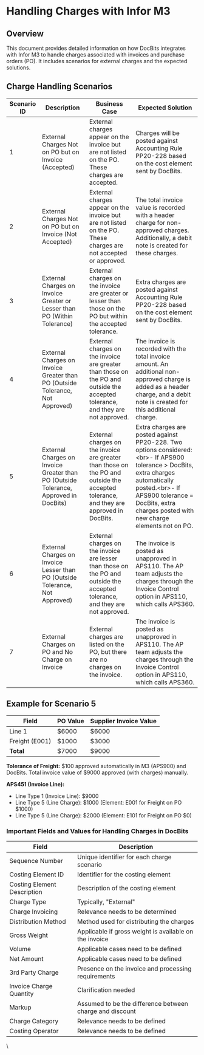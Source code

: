# Handling Charges with Infor M3

## Overview

This document provides detailed information on how DocBits integrates with Infor M3 to handle charges associated with invoices and purchase orders (PO). It includes scenarios for external charges and the expected solutions.

## Charge Handling Scenarios

| Scenario ID | Description                                                                          | Business Case                                                                                                                          | Expected Solution                                                                                                                                                                                                                         |
| ----------- | ------------------------------------------------------------------------------------ | -------------------------------------------------------------------------------------------------------------------------------------- | ----------------------------------------------------------------------------------------------------------------------------------------------------------------------------------------------------------------------------------------- |
| 1           | External Charges Not on PO but on Invoice (Accepted)                                 | External charges appear on the invoice but are not listed on the PO. These charges are accepted.                                       | Charges will be posted against Accounting Rule PP20-228 based on the cost element sent by DocBits.                                                                                                                                        |
| 2           | External Charges Not on PO but on Invoice (Not Accepted)                             | External charges appear on the invoice but are not listed on the PO. These charges are not accepted or approved.                       | The total invoice value is recorded with a header charge for non-approved charges. Additionally, a debit note is created for these charges.                                                                                               |
| 3           | External Charges on Invoice Greater or Lesser than PO (Within Tolerance)             | External charges on the invoice are greater or lesser than those on the PO but within the accepted tolerance.                          | Extra charges are posted against Accounting Rule PP20-228 based on the cost element sent by DocBits.                                                                                                                                      |
| 4           | External Charges on Invoice Greater than PO (Outside Tolerance, Not Approved)        | External charges on the invoice are greater than those on the PO and outside the accepted tolerance, and they are not approved.        | The invoice is recorded with the total invoice amount. An additional non-approved charge is added as a header charge, and a debit note is created for this additional charge.                                                             |
| 5           | External Charges on Invoice Greater than PO (Outside Tolerance, Approved in DocBits) | External charges on the invoice are greater than those on the PO and outside the accepted tolerance, and they are approved in DocBits. | Extra charges are posted against PP20-228. Two options considered:\<br>- If APS900 tolerance > DocBits, extra charges automatically posted.\<br>- If APS900 tolerance = DocBits, extra charges posted with new charge elements not on PO. |
| 6           | External Charges on Invoice Lesser than PO (Outside Tolerance, Not Approved)         | External charges on the invoice are lesser than those on the PO and outside the accepted tolerance, and they are not approved.         | The invoice is posted as unapproved in APS110. The AP team adjusts the charges through the Invoice Control option in APS110, which calls APS360.                                                                                          |
| 7           | External Charges on PO and No Charge on Invoice                                      | External charges are listed on the PO, but there are no charges on the invoice.                                                        | The invoice is posted as unapproved in APS110. The AP team adjusts the charges through the Invoice Control option in APS110, which calls APS360.                                                                                          |

## Example for Scenario 5

| Field          | PO Value | Supplier Invoice Value |
| -------------- | -------- | ---------------------- |
| Line 1         | $6000    | $6000                  |
| Freight (E001) | $1000    | $3000                  |
| **Total**      | $7000    | $9000                  |

**Tolerance of Freight:** $100 approved automatically in M3 (APS900) and DocBits. Total invoice value of $9000 approved (with charges) manually.

**APS451 (Invoice Line):**

* Line Type 1 (Invoice Line): $9000
* Line Type 5 (Line Charge): $1000 (Element: E001 for Freight on PO $1000)
* Line Type 5 (Line Charge): $2000 (Element: E101 for Freight on PO $0)

### Important Fields and Values for Handling Charges in DocBits

| Field                       | Description                                              |
| --------------------------- | -------------------------------------------------------- |
| Sequence Number             | Unique identifier for each charge scenario               |
| Costing Element ID          | Identifier for the costing element                       |
| Costing Element Description | Description of the costing element                       |
| Charge Type                 | Typically, "External"                                    |
| Charge Invoicing            | Relevance needs to be determined                         |
| Distribution Method         | Method used for distributing the charges                 |
| Gross Weight                | Applicable if gross weight is available on the invoice   |
| Volume                      | Applicable cases need to be defined                      |
| Net Amount                  | Applicable cases need to be defined                      |
| 3rd Party Charge            | Presence on the invoice and processing requirements      |
| Invoice Charge Quantity     | Clarification needed                                     |
| Markup                      | Assumed to be the difference between charge and discount |
| Charge Category             | Relevance needs to be defined                            |
| Costing Operator            | Relevance needs to be defined                            |

\
